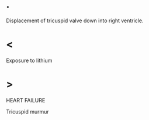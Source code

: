 # .

Displacement of tricuspid valve down into right ventricle.

# <

Exposure to lithium

# >

HEART FAILURE

Tricuspid murmur
